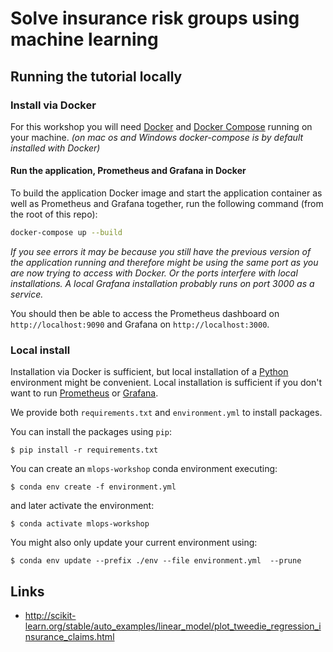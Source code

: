 # Solve insurance risk groups using machine learning

## Running the tutorial locally

### Install via Docker

For this workshop you will need [Docker](https://docs.docker.com/get-docker/) and [Docker Compose](https://docs.docker.com/compose/install/) running on your machine. *(on mac os and Windows docker-compose is by default installed with Docker)*

#### Run the application, Prometheus and Grafana in Docker

To build the application Docker image and start the application container as well as Prometheus and Grafana together, run the following command (from the root of this repo):

``` sh
docker-compose up --build
```

*If you see errors it may be because you still have the previous version of the application running and therefore might be using the same port as you are now trying to access with Docker. Or the ports interfere with local installations. A local Grafana installation probably runs on port 3000 as a service.*

You should then be able to access the Prometheus dashboard on `http://localhost:9090` and Grafana on `http://localhost:3000`.

### Local install

Installation via Docker is sufficient, but local installation of a [Python](https://www.python.org/downloads/) environment might be convenient. Local installation is sufficient if you don't want to run [Prometheus](https://prometheus.io) or [Grafana](http://grafana.com). 

We provide both `requirements.txt` and `environment.yml` to install packages.

You can install the packages using `pip`:

```
$ pip install -r requirements.txt
```

You can create an `mlops-workshop` conda environment executing:

```
$ conda env create -f environment.yml
```

and later activate the environment:

```
$ conda activate mlops-workshop
```

You might also only update your current environment using:

```
$ conda env update --prefix ./env --file environment.yml  --prune
```

## Links

* http://scikit-learn.org/stable/auto_examples/linear_model/plot_tweedie_regression_insurance_claims.html
